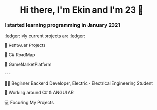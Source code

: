
<h1 align="center">Hi there, I'm Ekin and I'm 23 👋</h1>
<p>
  
  ### I started learning programming in January 2021
<p> 
  :ledger: My current projects are :ledger:
<p>
🎈 RentACar Projects
<p>
🎈 C# RoadMap
<p>
🎈 GameMarketPlatform
<p>
---
<p>
  👨‍💻 Beginner Backend Developer, Electric - Electrical Engineering Student
</p>
<p>
   🎈 Working around C# & ANGULAR
</p>


<p>
  💻 Focusing My Projects
</p>


